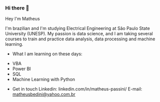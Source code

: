 ### Hi there 👋

Hey I'm Matheus

I'm brazilian and I'm studying Electrical Engineering at São Paulo State University (UNESP).
My passion is data science, and I am taking several courses to train and practice data analysis, data processing and machine learning.


- What I am learning on these days:

* VBA
* Power BI
* SQL
* Machine Learning with Python

- Get in touch
Linkedin: linkedin.com/in/matheus-passini/
E-mail: matheusbedini@yahoo.com.br
